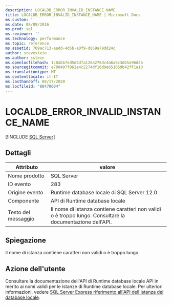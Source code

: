 ```yaml
---
description: LOCALDB_ERROR_INVALID_INSTANCE_NAME
title: LOCALDB_ERROR_INVALID_INSTANCE_NAME | Microsoft Docs
ms.custom: ''
ms.date: 08/09/2016
ms.prod: sql
ms.reviewer: ''
ms.technology: performance
ms.topic: reference
ms.assetid: 709ac713-aadd-4d5b-a0f9-d859a79dd24c
author: stevestein
ms.author: sstein
ms.openlocfilehash: 1c0abb7ed5d4dfa128a276dc4a6a6c3db5a96d2b
ms.sourcegitcommit: e700497f962e4c2274df16d9e651059b42ff1a10
ms.translationtype: MT
ms.contentlocale: it-IT
ms.lasthandoff: 08/17/2020
ms.locfileid: "88470604"
---
```

# <a name="localdb_error_invalid_instance_name"></a>LOCALDB_ERROR_INVALID_INSTANCE_NAME
 [!INCLUDE [SQL Server](../../includes/applies-to-version/sqlserver.md)]
    
## <a name="details"></a>Dettagli  
  
| Attributo | valore |
| --------- | ----- |
|Nome prodotto|SQL Server|  
|ID evento|283|  
|Origine evento|Runtime database locale di SQL Server 12.0|  
|Componente|API di Runtime database locale|  
|Testo del messaggio|Il nome di istanza contiene caratteri non validi o è troppo lungo. Consultare la documentazione dell'API.|  
  
## <a name="explanation"></a>Spiegazione  
 Il nome di istanza contiene caratteri non validi o è troppo lungo.  
  
## <a name="user-action"></a>Azione dell'utente  
 Consultare la documentazione dell'API di Runtime database locale API in merito ai nomi validi per le istanze di Runtime database locale.  Per ulteriori informazioni, vedere [SQL Server Express riferimento all'API dell'istanza del database locale](../../relational-databases/express-localdb-instance-apis/sql-server-express-localdb-reference-instance-apis.md).
  
  
